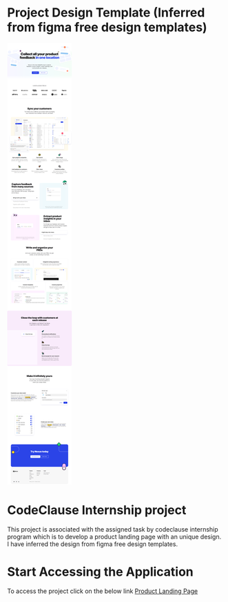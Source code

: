 # Project Design Template (Inferred from figma free design templates)
![Design preview for cart items design](./design/LandingPage.png)


# CodeClause Internship project
This project is associated with the assigned task by codeclause internship program which is to develop a product landing page with an unique design. I have inferred the design from figma free design templates.

# Start Accessing the Application
To access the project click on the below link
[Product Landing Page](https://productlandingpage-a71fc.web.app/)